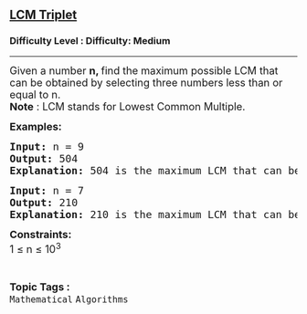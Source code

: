 <h2><a href="https://www.geeksforgeeks.org/problems/lcm-triplet1501/1?_gl=1*1yefpd7*_up*MQ..*_gs*MQ..&gclid=CjwKCAjw4efDBhATEiwAaDBpbr33E_ugt_xL3o5AR8v1FJ7JybNNKUBWWkutGnkqFWLNpY96uPln-BoCsiAQAvD_BwE&gbraid=0AAAAAC9yBkBosnxbrx16qPU-XNfOGvsf4">LCM Triplet</a></h2><h3>Difficulty Level : Difficulty: Medium</h3><hr><div class="problems_problem_content__Xm_eO"><p><span style="font-size: 18px;">Given a number <strong>n, </strong>find the maximum possible LCM that can be obtained by selecting three numbers less than or equal to n.<br><strong>Note</strong> : LCM stands for Lowest Common Multiple.</span></p>
<p><strong><span style="font-size: 18px;">Examples:</span></strong></p>
<pre><span style="font-size: 18px;"><strong>Input:</strong> n = 9
<strong>Output: </strong>504
<strong>Explanation: </strong>504 is the maximum LCM that can be attained by any triplet of numbers less than or equal 9. The triplet which has this LCM is {7, 8, 9}.</span></pre>
<pre><span style="font-size: 18px;"><strong>Input:</strong> n = 7
<strong>Output: </strong>210
<strong>Explanation: </strong>210 is the maximum LCM that can be attained by any triplet of numbers less than or equal 7. The triplet which has this LCM is {5, 6, 7}.<br></span></pre>
<p><span style="font-size: 18px;"><strong>Constraints:</strong><br>1 ≤ n ≤ 10<sup>3</sup></span></p></div><br><p><span style=font-size:18px><strong>Topic Tags : </strong><br><code>Mathematical</code>&nbsp;<code>Algorithms</code>&nbsp;